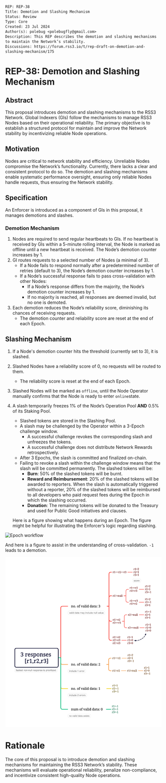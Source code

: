 ```
REP: REP-38
Title: Demotion and Slashing Mechanism
Status: Review
Type: Core
Created: 23 Jul 2024
Author(s): polebug <polebugfly@gmail.com>
Description: This REP describes the demotion and slashing mechanisms to maintain the Network’s stability.
Discussions: https://forum.rss3.io/t/rep-draft-on-demotion-and-slashing-mechanism/175
```

# REP-38: Demotion and Slashing Mechanism

## Abstract

This proposal introduces demotion and slashing mechanisms to the RSS3 Network. Global Indexers (GIs) follow the mechanisms to manage RSS3 Nodes based on their operational reliability. The primary objective is to establish a structured protocol for maintain and improve the Network stability by incentivizing reliable Node operations.

## Motivation

Nodes are critical to network stability and efficiency. Unreliable Nodes compromise the Network’s functionality. Currently, there lacks a clear and consistent protocol to do so. The demotion and slashing mechanisms enable systematic performance oversight, ensuring only reliable Nodes handle requests, thus ensuring the Network stability.

## Specification

An Enforcer is introduced as a component of GIs in this proposal, it manages demotions and slashes.

### Demotion Mechanism

1. Nodes are required to send regular heartbeats to GIs. If no heartbeat is received by GIs within a 5-minute rolling interval, the Node is marked as offline until a new heartbeat is received. The Node’s demotion counter increases by 1.
2. GI routes requests to a selected number of Nodes (a minimal of 3).
   - If a Node fails to respond normally after a predetermined number of retries (default to 3), the Node’s demotion counter increases by 1.
   - If a Node’s successful response fails to pass cross-validation with other Nodes:
     - If a Node’s response differs from the majority, the Node’s demotion counter increases by 1.
     - If no majority is reached, all responses are deemed invalid, but no one is demoted.
3. Each demotion reduces the Node’s reliability score, diminishing its chances of receiving requests.
   - The demotion counter and reliability score are reset at the end of each Epoch.

## Slashing Mechanism

1. If a Node's demotion counter hits the threshold (currently set to 3), it is slashed.
2. Slashed Nodes have a reliability score of 0, no requests will be routed to them.
   - The reliability score is reset at the end of each Epoch.
3. Slashed Nodes will be marked as `offline`, until the Node Operator manually confirms that the Node is ready to enter `online`state.
4. A slash temporarily freezes 1% of the Node’s Operation Pool **AND** 0.5% of its Staking Pool.

   - Slashed tokens are stored in the Slashing Pool.
   - A slash may be challenged by the Operator within a 3-Epoch challenge window.
     - A successful challenge revokes the corresponding slash and unfreezes the tokens.
     - A successful challenge does not distribute Network Rewards retrospectively.
   - After 3 Epochs, the slash is committed and finalized on-chain.
   - Failing to revoke a slash within the challenge window means that the slash will be committed permanently. The slashed tokens will be:
     - **Burn**: 50% of the slashed tokens will be burnt.
     - **Reward and Reimbursement**: 20% of the slashed tokens will be awarded to reporters. When the slash is automatically triggered without a reporter, 20% of the slashed tokens will be reimbursed to all developers who paid request fees during the Epoch in which the slashing occurred.
     - **Donation**: The remaining tokens will be donated to the Treasury and used for Public Good initiatives and clauses.

   Here is a figure showing what happens during an Epoch. The figure might be helpful for illustrating the Enforcer’s logic regarding slashing.

![Epoch workflow](REP-38/epoch-workflow.png)

And here is a figure to assist in the understanding of cross-validation. `-1` leads to a demotion.

![3 responses](REP-38/3-responses.png)

# **Rationale**

The core of this proposal is to introduce demotion and slashing mechanisms for maintaining the RSS3 Network’s stability. These mechanisms will evaluate operational reliability, penalize non-compliance, and incentivize consistent high-quality Node operations.
